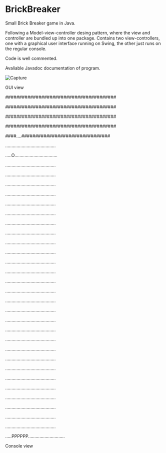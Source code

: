 # BrickBreaker

Small Brick Breaker game in Java.

Following a Model-view-controller desing pattern, where the view and controller are bundled up into one package.
Contains two view-controllers, one with a graphical user interface running on Swing, the other just runs on the regular console.

Code is well commented.

Avaliable Javadoc documentation of program.


![Capture](https://user-images.githubusercontent.com/127734426/224728222-a7a39639-23e0-4882-b8cf-929b4f8219bf.PNG)

GUI view


########################################

########################################

########################################

########################################

####....################################

........................................

.....O..................................

........................................

........................................

........................................

........................................

........................................

........................................

........................................

........................................

........................................

........................................

........................................

........................................

........................................

........................................

........................................

........................................

........................................

........................................

........................................

........................................

........................................

........................................

........................................

........................................

........................................

........................................

........................................

........................................

.....PPPPPP.............................

Console view
